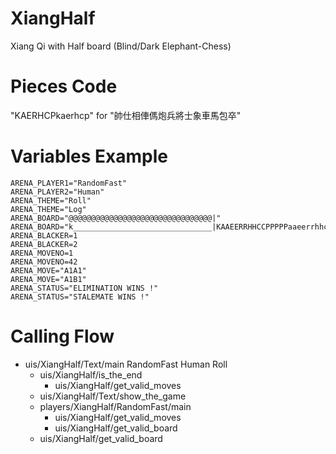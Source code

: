 XiangHalf
=========
Xiang Qi with Half board (Blind/Dark Elephant-Chess)

Pieces Code
===========
"KAERHCPkaerhcp" for "帥仕相俥傌炮兵將士象車馬包卒"

Variables Example
=================
	ARENA_PLAYER1="RandomFast"
	ARENA_PLAYER2="Human"
	ARENA_THEME="Roll"
	ARENA_THEME="Log"
	ARENA_BOARD="@@@@@@@@@@@@@@@@@@@@@@@@@@@@@@@@|"
	ARENA_BOARD="k_______________________________|KAAEERRHHCCPPPPPaaeerrhhccppppp"
	ARENA_BLACKER=1
	ARENA_BLACKER=2
	ARENA_MOVENO=1
	ARENA_MOVENO=42
	ARENA_MOVE="A1A1"
	ARENA_MOVE="A1B1"
	ARENA_STATUS="ELIMINATION WINS !"
	ARENA_STATUS="STALEMATE WINS !"

Calling Flow
============
* uis/XiangHalf/Text/main RandomFast Human Roll
	* uis/XiangHalf/is_the_end
		* uis/XiangHalf/get_valid_moves
	* uis/XiangHalf/Text/show_the_game
	* players/XiangHalf/RandomFast/main
		* uis/XiangHalf/get_valid_moves
		* uis/XiangHalf/get_valid_board
	* uis/XiangHalf/get_valid_board
